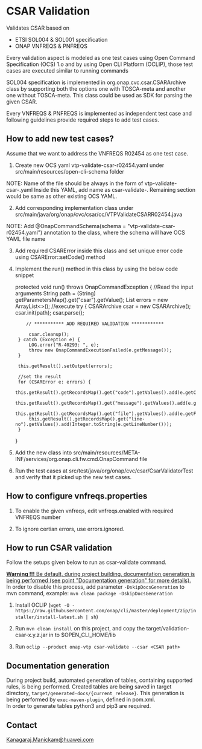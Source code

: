 CSAR Validation
===============
Validates CSAR based on
* ETSI SOL004 & SOL001 specification
* ONAP VNFREQS & PNFREQS

Every validation aspect is modeled as one test cases using Open Command Specification (OCS) 1.o
and by using Open CLI Platform (OCLIP), those test cases are executed similar to running commands

SOL004 specification is implemented in org.onap.cvc.csar.CSARArchive class by supporting both the
options one with TOSCA-meta and another one without TOSCA-meta. This class could be used as SDK for
parsing the given CSAR.

Every VNFREQS & PNFREQS is implemented as independent test case and following guidelines provide
required steps to add test cases.

How to add new test cases?
--------------------------
Assume that we want to address the VNFREQS  R02454 as one test case.

1. Create new OCS yaml vtp-validate-csar-r02454.yaml under src/main/resources/open-cli-schema folder

NOTE:
Name of the file should be always in the form of vtp-validate-csar-<VNFREWQS-Number>.yaml
Inside this YAML, add name as csar-validate-<VNFREWQS-Number>.
Remaining section would be same as other existing OCS YAML.

2. Add corresponding implementation class under src/main/java/org/onap/cvc/csar/cc/VTPValidateCSARR02454.java

NOTE:
Add @OnapCommandSchema(schema = "vtp-validate-csar-r02454.yaml") annotation to the class, where the schema will
have OCS YAML file name

3. Add required CSARError inside this class and set unique error code using CSARError::setCode() method

4. Implement the run() method in this class by using the below code snippet

    protected void run() throws OnapCommandException {
        //Read the input arguments
        String path = (String) getParametersMap().get("csar").getValue();
        List<CSARError> errors = new ArrayList<>();
        //execute
        try {
            CSARArchive csar = new CSARArchive();
            csar.init(path);
            csar.parse();

           // *********** ADD REQUIRED VALIDATION ************

            csar.cleanup();
        } catch (Exception e) {
            LOG.error("R-40293: ", e);
            throw new OnapCommandExecutionFailed(e.getMessage());
        }

        this.getResult().setOutput(errors);

        //set the result
        for (CSARError e: errors) {
            this.getResult().getRecordsMap().get("code").getValues().add(e.getCode());
            this.getResult().getRecordsMap().get("message").getValues().add(e.getMessage());
            this.getResult().getRecordsMap().get("file").getValues().add(e.getFile());
            this.getResult().getRecordsMap().get("line-no").getValues().add(Integer.toString(e.getLineNumber()));
        }
   }

5. Add the new class into src/main/resources/META-INF/services/org.onap.cli.fw.cmd.OnapCommand file

6. Run the test cases at src/test/java/org/onap/cvc/csar/CsarValidatorTest and verify that it picked up the new test cases.

How to configure vnfreqs.properties
-----------------------------------

1. To enable the given vnfreqs, edit vnfreqs.enabled with required VNFREQS number

2. To ignore certian errors, use errors.ignored.

How to run CSAR validation
--------------------------
Follow the setups given below to run as csar-validate command.

<u><b>Warning !!!</b>
Be default, during project building, documentation generation is being performed 
(see point "Documentation generation" for more details).</u>
In order to disable this process, add parameter `-DskipDocsGeneration` to mvn command, example:
`mvn clean package -DskipDocsGeneration`
  

1. Install OCLIP (`wget -O - https://raw.githubusercontent.com/onap/cli/master/deployment/zip/installer/install-latest.sh | sh`)

2. Run `mvn clean install` on this project, and copy the target/validation-csar-x.y.z.jar in to $OPEN_CLI_HOME/lib

3. Run `oclip --product onap-vtp csar-validate --csar <CSAR path>`

Documentation generation
--------------------------
During project build, automated generation of tables, containing supported rules, is being performed.
Created tables are being saved in target directory, `target/generated-docs/{current_release}`.
This generation is being performed by `exec-maven-plugin`, defined in pom.xml.     
In order to generate tables python3 and pip3 are required.

Contact
-------
Kanagaraj.Manickam@huawei.com
